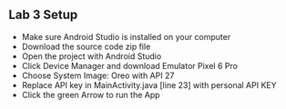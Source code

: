 ## Lab 3 Setup
- Make sure Android Studio is installed on your computer
- Download the source code zip file
- Open the project with Android Studio
- Click Device Manager and download Emulator Pixel 6 Pro
- Choose System Image: Oreo with API 27
- Replace API key in MainActivity.java [line 23] with personal API KEY
- Click the green Arrow to run the App